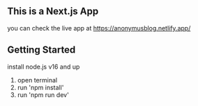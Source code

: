 ## This is a Next.js App

you can check the live app at https://anonymusblog.netlify.app/

## Getting Started

install node.js v16 and up

1. open terminal
2. run 'npm install'
3. run 'npm run dev'
